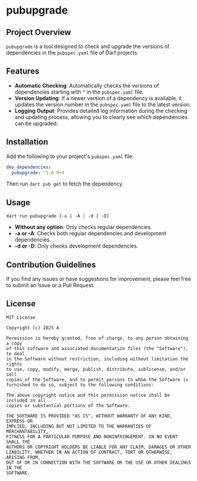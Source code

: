 # pubupgrade

## Project Overview

`pubupgrade` is a tool designed to check and upgrade the versions of dependencies in the `pubspec.yaml` file of Dart projects.

## Features

- **Automatic Checking**: Automatically checks the versions of dependencies starting with `^` in the `pubspec.yaml` file.
- **Version Updating**: If a newer version of a dependency is available, it updates the version number in the `pubspec.yaml` file to the latest version.
- **Logging Output**: Provides detailed log information during the checking and updating process, allowing you to clearly see which dependencies can be upgraded.

## Installation

Add the following to your project's `pubspec.yaml` file:

```yaml
dev_dependencies:
  pubupgrade: ^1.0.0+4
```

Then run `dart pub get` to fetch the dependency.

## Usage

```
dart run pubupgrade [-a | -A | -d | -D]
```

- **Without any option**: Only checks regular dependencies.
- **-a or -A**: Checks both regular dependencies and development dependencies.
- **-d or -D**: Only checks development dependencies.

## Contribution Guidelines

If you find any issues or have suggestions for improvement, please feel free to submit an Issue or a Pull Request.

## License

```
MIT License

Copyright (c) 2025 A

Permission is hereby granted, free of charge, to any person obtaining a copy
of this software and associated documentation files (the "Software"), to deal
in the Software without restriction, including without limitation the rights
to use, copy, modify, merge, publish, distribute, sublicense, and/or sell
copies of the Software, and to permit persons to whom the Software is
furnished to do so, subject to the following conditions:

The above copyright notice and this permission notice shall be included in all
copies or substantial portions of the Software.

THE SOFTWARE IS PROVIDED "AS IS", WITHOUT WARRANTY OF ANY KIND, EXPRESS OR
IMPLIED, INCLUDING BUT NOT LIMITED TO THE WARRANTIES OF MERCHANTABILITY,
FITNESS FOR A PARTICULAR PURPOSE AND NONINFRINGEMENT. IN NO EVENT SHALL THE
AUTHORS OR COPYRIGHT HOLDERS BE LIABLE FOR ANY CLAIM, DAMAGES OR OTHER
LIABILITY, WHETHER IN AN ACTION OF CONTRACT, TORT OR OTHERWISE, ARISING FROM,
OUT OF OR IN CONNECTION WITH THE SOFTWARE OR THE USE OR OTHER DEALINGS IN THE
SOFTWARE.
```
